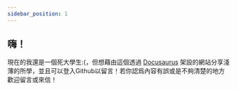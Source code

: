 ```yaml
---
sidebar_position: 1
---
```


## 嗨！
現在的我還是一個死大學生:(，但想藉由這個透過 [Docusaurus](https://docusaurus.io/) 架設的網站分享淺薄的所學，並且可以登入Github以留言！若你認爲內容有誤或是不夠清楚的地方歡迎留言或來信！